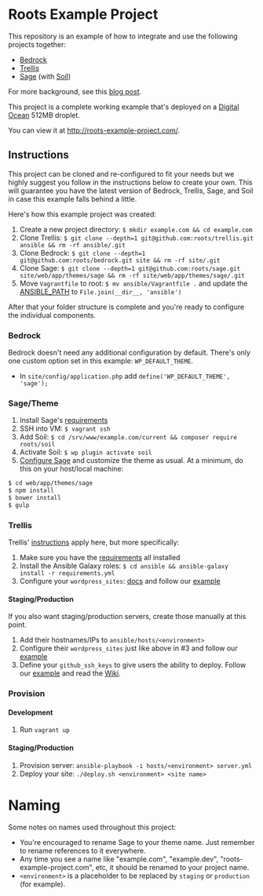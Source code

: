 # Roots Example Project

This repository is an example of how to integrate and use the following projects together:

* [Bedrock](https://github.com/roots/bedrock)
* [Trellis](https://github.com/roots/trellis)
* [Sage](https://github.com/roots/sage) (with [Soil](https://github.com/roots/soil))

For more background, see this [blog post](https://roots.io/a-modern-wordpress-example/).

This project is a complete working example that's deployed on a [Digital Ocean](https://roots.io/r/digitalocean/) 512MB droplet.

You can view it at http://roots-example-project.com/.

## Instructions

This project can be cloned and re-configured to fit your needs but we highly suggest you follow in the instructions below to create your own. This will guarantee you have the latest version of Bedrock, Trellis, Sage, and Soil in case this example falls behind a little.

Here's how this example project was created:

1. Create a new project directory: `$ mkdir example.com && cd example.com`
2. Clone Trellis: `$ git clone --depth=1 git@github.com:roots/trellis.git ansible && rm -rf ansible/.git`
3. Clone Bedrock: `$ git clone --depth=1 git@github.com:roots/bedrock.git site && rm -rf site/.git`
4. Clone Sage: `$ git clone --depth=1 git@github.com:roots/sage.git site/web/app/themes/sage && rm -rf site/web/app/themes/sage/.git`
5. Move `Vagrantfile` to root: `$ mv ansible/Vagrantfile .` and update the [ANSIBLE_PATH](https://github.com/roots/roots-example-project.com/blob/master/Vagrantfile#L6) to `File.join(__dir__, 'ansible')`

After that your folder structure is complete and you're ready to configure the individual components.

### Bedrock

Bedrock doesn't need any additional configuration by default. There's only one custom option set in this example: `WP_DEFAULT_THEME`.

* In `site/config/application.php` add `define('WP_DEFAULT_THEME', 'sage');`

### Sage/Theme

1. Install Sage's [requirements](https://github.com/roots/sage#requirements)
2. SSH into VM: `$ vagrant ssh`
3. Add Soil: `$ cd /srv/www/example.com/current && composer require roots/soil`
4. Activate Soil: `$ wp plugin activate soil`
5. [Configure Sage](https://github.com/roots/sage#theme-development) and customize the theme as usual. At a minimum, do this on your host/local machine:

```bash
$ cd web/app/themes/sage
$ npm install
$ bower install
$ gulp
```

### Trellis

Trellis' [instructions](https://github.com/roots/trellis) apply here, but more specifically:

1. Make sure you have the [requirements](https://github.com/roots/trellis#requirements) all installed
2. Install the Ansible Galaxy roles: `$ cd ansible && ansible-galaxy install -r requirements.yml`
3. Configure your `wordpress_sites`: [docs](https://github.com/roots/trellis#wp-sites) and follow our [example](https://github.com/roots/roots-example-project.com/blob/master/ansible/group_vars/development)

#### Staging/Production

If you also want staging/production servers, create those manually at this point.

1. Add their hostnames/IPs to `ansible/hosts/<environment>`
2. Configure their `wordpress_sites` just like above in #3 and follow our [example](https://github.com/roots/roots-example-project.com/blob/master/ansible/group_vars/production)
3. Define your `github_ssh_keys` to give users the ability to deploy. Follow our [example](https://github.com/roots/roots-example-project.com/blob/master/ansible/group_vars/production#L3-L9) and read the [Wiki](https://github.com/roots/trellis/wiki/SSH-Keys).


### Provision

#### Development
1. Run `vagrant up`

#### Staging/Production
1. Provision server: `ansible-playbook -i hosts/<environment> server.yml`
2. Deploy your site: `./deploy.sh <environment> <site name>`

# Naming

Some notes on names used throughout this project:

* You're encouraged to rename Sage to your theme name. Just remember to rename references to it everywhere.
* Any time you see a name like "example.com", "example.dev", "roots-example-project.com", etc, it should be renamed to your project name.
* `<environment>` is a placeholder to be replaced by `staging` or `production` (for example).
